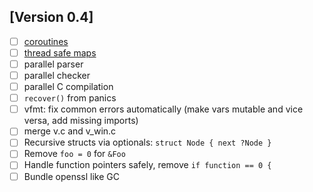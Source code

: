 ## [Version 0.4]
- [ ] [coroutines](https://github.com/vlang/v/discussions/11582)
- [ ] [thread safe maps](https://github.com/vlang/v/discussions/11729)
- [ ] parallel parser
- [ ] parallel checker
- [ ] parallel C compilation
- [ ] `recover()` from panics
- [ ] vfmt: fix common errors automatically (make vars mutable and vice versa, add missing imports)
- [ ] merge v.c and v_win.c
- [ ] Recursive structs via optionals: `struct Node { next ?Node }`
- [ ] Remove `foo = 0` for `&Foo`
- [ ] Handle function pointers safely, remove `if function == 0 {`
- [ ] Bundle openssl like GC
